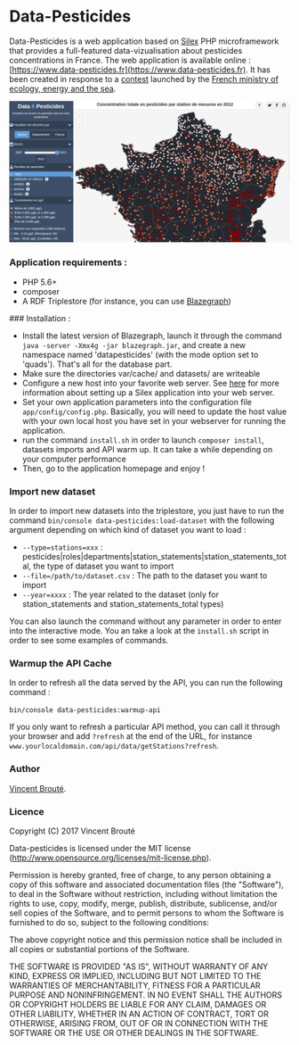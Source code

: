 # Data-Pesticides

Data-Pesticides is a web application based on [Silex](http://silex.sensiolabs.org/) PHP microframework that provides a full-featured data-vizualisation about pesticides concentrations in France. The web application is available online : [https://www.data-pesticides.fr](https://www.data-pesticides.fr). It has been created in response to a [contest](http://www.developpement-durable.gouv.fr/Concours-de-data-visualisation-sur.html) launched by the [French ministry of ecology, energy and the sea](http://www.developpement-durable.gouv.fr/).

![data-pesticides](doc/screenshot.jpg)

### Application requirements :

- PHP 5.6+
- composer
- A RDF Triplestore (for instance, you can use [Blazegraph](https://github.com/blazegraph/database/releases))

### Installation :

- Install the latest version of Blazegraph, launch it through the command `java -server -Xmx4g -jar blazegraph.jar`, and create a new namespace named 'datapesticides' (with the mode option set to 'quads'). That's all for the database part.
- Make sure the directories var/cache/ and datasets/ are writeable
- Configure a new host into your favorite web server. See [here](http://silex.sensiolabs.org/doc/2.0/web_servers.html) for more information about setting up a Silex application into your web server.
- Set your own application parameters into the configuration file `app/config/config.php`. Basically, you will need to update the host value with your own local host you have set in your webserver for running the application.
- run the command `install.sh` in order to launch `composer install`, datasets imports and API warm up. It can take a while depending on your computer performance
- Then, go to the application homepage and enjoy !



### Import new dataset

In order to import new datasets into the triplestore, you just have to run the command `bin/console data-pesticides:load-dataset` with the following argument depending on which kind of dataset you want to load :

- `--type=stations=xxx` : pesticides|roles|departments|station_statements|station_statements_total, the type of dataset you want to import
- `--file=/path/to/dataset.csv` : The path to the dataset you want to import
- `--year=xxxx` : The year related to the dataset (only for station_statements and station_statements_total types)

You can also launch the command without any parameter in order to enter into the interactive mode. You an take a look at the `ìnstall.sh` script in order to see some examples of commands.

### Warmup the API Cache

In order to refresh all the data served by the API, you can run the following command :

`bin/console data-pesticides:warmup-api`

If you only want to refresh a particular API method, you can call it through your browser and add `?refresh` at the end of the URL, for instance `www.yourlocaldomain.com/api/data/getStations?refresh`.

### Author

[Vincent Brouté](https://twitter.com/VincentBroute).

### Licence

Copyright (C) 2017 Vincent Brouté

Data-pesticides is licensed under the MIT license (http://www.opensource.org/licenses/mit-license.php).

Permission is hereby granted, free of charge, to any person obtaining a copy of this software and associated documentation files (the "Software"), to deal in the Software without restriction, including without limitation the rights to use, copy, modify, merge, publish, distribute, sublicense, and/or sell copies of the Software, and to permit persons to whom the Software is furnished to do so, subject to the following conditions:

The above copyright notice and this permission notice shall be included in all copies or substantial portions of the Software.

THE SOFTWARE IS PROVIDED "AS IS", WITHOUT WARRANTY OF ANY KIND, EXPRESS OR IMPLIED, INCLUDING BUT NOT LIMITED TO THE WARRANTIES OF MERCHANTABILITY, FITNESS FOR A PARTICULAR PURPOSE AND NONINFRINGEMENT. IN NO EVENT SHALL THE AUTHORS OR COPYRIGHT HOLDERS BE LIABLE FOR ANY CLAIM, DAMAGES OR OTHER LIABILITY, WHETHER IN AN ACTION OF CONTRACT, TORT OR OTHERWISE, ARISING FROM, OUT OF OR IN CONNECTION WITH THE SOFTWARE OR THE USE OR OTHER DEALINGS IN THE SOFTWARE.